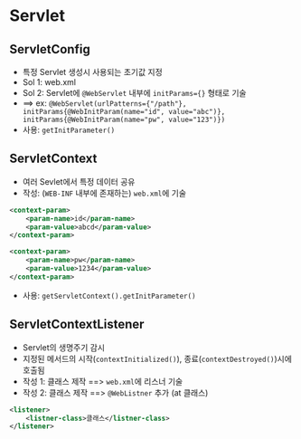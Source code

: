 # Servlet

## ServletConfig

* 특정 Servlet 생성시 사용되는 초기값 지정
* Sol 1: web.xml
* Sol 2: Servlet에 `@WebServlet` 내부에 `initParams={}` 형태로 기술
* ==> ex: `@WebServlet(urlPatterns={"/path"}, initParams{@WebInitParam(name="id", value="abc")}, initParams{@WebInitParam(name="pw", value="123")})`
* 사용: `getInitParameter()`



## ServletContext

* 여러 Sevlet에서 특정 데이터 공유
* 작성: (`WEB-INF` 내부에 존재하는) `web.xml`에 기술 

```xml
<context-param>
	<param-name>id</param-name>
    <param-value>abcd</param-value>
</context-param>

<context-param>
    <param-name>pw</param-name>
    <param-value>1234</param-value>
</context-param>
```

* 사용: `getServletContext().getInitParameter()`



## ServletContextListener

* Servlet의 생명주기 감시
* 지정된 메서드의 시작(`contextInitialized()`), 종료(`contextDestroyed()`)시에 호출됨
* 작성 1: 클래스 제작 ==> `web.xml`에 리스너 기술
* 작성 2: 클래스 제작 ==> `@WebListner` 추가 (at 클래스)

```xml
<listener>
	<listner-class>클래스</listner-class>
</listener>
```

